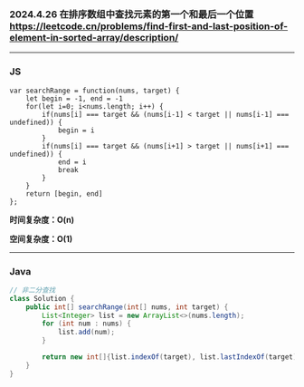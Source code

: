 ### 2024.4.26  在排序数组中查找元素的第一个和最后一个位置  https://leetcode.cn/problems/find-first-and-last-position-of-element-in-sorted-array/description/

---

### JS

```JS
var searchRange = function(nums, target) {
    let begin = -1, end = -1
    for(let i=0; i<nums.length; i++) {
        if(nums[i] === target && (nums[i-1] < target || nums[i-1] === undefined)) {
            begin = i
        }
        if(nums[i] === target && (nums[i+1] > target || nums[i+1] === undefined)) {
            end = i
            break
        }
    }
    return [begin, end]
};
```

**时间复杂度：O(n)**

**空间复杂度：O(1)**

---

### Java
```java
// 非二分查找
class Solution {
    public int[] searchRange(int[] nums, int target) {
        List<Integer> list = new ArrayList<>(nums.length);
        for (int num : nums) {
            list.add(num);
        }

        return new int[]{list.indexOf(target), list.lastIndexOf(target)};
    }
}
```